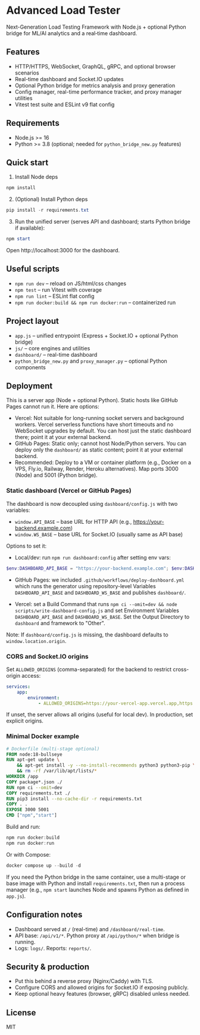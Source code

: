 # Advanced Load Tester

Next-Generation Load Testing Framework with Node.js + optional Python bridge for ML/AI analytics and a real‑time dashboard.

## Features

- HTTP/HTTPS, WebSocket, GraphQL, gRPC, and optional browser scenarios
- Real-time dashboard and Socket.IO updates
- Optional Python bridge for metrics analysis and proxy generation
- Config manager, real-time performance tracker, and proxy manager utilities
- Vitest test suite and ESLint v9 flat config

## Requirements

- Node.js >= 16
- Python >= 3.8 (optional; needed for `python_bridge_new.py` features)

## Quick start

1) Install Node deps

```powershell
npm install
```

2) (Optional) Install Python deps

```powershell
pip install -r requirements.txt
```

3) Run the unified server (serves API and dashboard; starts Python bridge if available):

```powershell
npm start
```

Open http://localhost:3000 for the dashboard.

## Useful scripts

- `npm run dev` – reload on JS/html/css changes
- `npm test` – run Vitest with coverage
- `npm run lint` – ESLint flat config
- `npm run docker:build && npm run docker:run` – containerized run

## Project layout

- `app.js` – unified entrypoint (Express + Socket.IO + optional Python bridge)
- `js/` – core engines and utilities
- `dashboard/` – real-time dashboard
- `python_bridge_new.py` and `proxy_manager.py` – optional Python components

## Deployment

This is a server app (Node + optional Python). Static hosts like GitHub Pages cannot run it. Here are options:

- Vercel: Not suitable for long-running socket servers and background workers. Vercel serverless functions have short timeouts and no WebSocket upgrades by default. You can host just the static dashboard there; point it at your external backend.
- GitHub Pages: Static only; cannot host Node/Python servers. You can deploy only the `dashboard/` as static content; point it at your external backend.
- Recommended: Deploy to a VM or container platform (e.g., Docker on a VPS, Fly.io, Railway, Render, Heroku alternatives). Map ports 3000 (Node) and 5001 (Python bridge).

### Static dashboard (Vercel or GitHub Pages)

The dashboard is now decoupled using `dashboard/config.js` with two variables:

- `window.API_BASE` – base URL for HTTP API (e.g., https://your-backend.example.com)
- `window.WS_BASE` – base URL for Socket.IO (usually same as API base)

Options to set it:

- Local/dev: run `npm run dashboard:config` after setting env vars:

```powershell
$env:DASHBOARD_API_BASE = "https://your-backend.example.com"; $env:DASHBOARD_WS_BASE = "https://your-backend.example.com"; npm run dashboard:config
```

- GitHub Pages: we included `.github/workflows/deploy-dashboard.yml` which runs the generator using repository-level Variables `DASHBOARD_API_BASE` and `DASHBOARD_WS_BASE` and publishes `dashboard/`.

- Vercel: set a Build Command that runs `npm ci --omit=dev && node scripts/write-dashboard-config.js` and set Environment Variables `DASHBOARD_API_BASE` and `DASHBOARD_WS_BASE`. Set the Output Directory to `dashboard` and framework to "Other".

Note: If `dashboard/config.js` is missing, the dashboard defaults to `window.location.origin`.

### CORS and Socket.IO origins

Set `ALLOWED_ORIGINS` (comma-separated) for the backend to restrict cross-origin access:

```yaml
services:
	app:
		environment:
			- ALLOWED_ORIGINS=https://your-vercel-app.vercel.app,https://your-user.github.io
```

If unset, the server allows all origins (useful for local dev). In production, set explicit origins.

### Minimal Docker example

```dockerfile
# Dockerfile (multi-stage optional)
FROM node:18-bullseye
RUN apt-get update \
	&& apt-get install -y --no-install-recommends python3 python3-pip \
	&& rm -rf /var/lib/apt/lists/*
WORKDIR /app
COPY package*.json ./
RUN npm ci --omit=dev
COPY requirements.txt ./
RUN pip3 install --no-cache-dir -r requirements.txt
COPY . .
EXPOSE 3000 5001
CMD ["npm","start"]
```

Build and run:

```powershell
npm run docker:build
npm run docker:run
```

Or with Compose:

```powershell
docker compose up --build -d
```

If you need the Python bridge in the same container, use a multi-stage or base image with Python and install `requirements.txt`, then run a process manager (e.g., `npm start` launches Node and spawns Python as defined in `app.js`).

## Configuration notes

- Dashboard served at `/` (real-time) and `/dashboard/real-time`.
- API base: `/api/v1/*`. Python proxy at `/api/python/*` when bridge is running.
- Logs: `logs/`. Reports: `reports/`.

## Security & production

- Put this behind a reverse proxy (Nginx/Caddy) with TLS.
- Configure CORS and allowed origins for Socket.IO if exposing publicly.
- Keep optional heavy features (browser, gRPC) disabled unless needed.

## License

MIT
